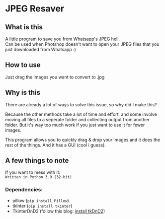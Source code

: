# JPEG Resaver

## What is this
A little program to save you from Whatsapp's JPEG hell.  
Can be used when Photshop doesn't want to open your JPEG files that you just downloaded from Whatsapp :)  

## How to use  
Just drag the images you want to convert to .jpg  

## Why is this
There are already a lot of ways to solve this issue, so why did I make this?  

Because the other methods take a lot of time and effort, and some involve moving all files to a seperate folder and collecting output from another folder. But it's way too much work if you just want to use it for fewer images. 

This program allows you to quickly drag & drop your images and it does the rest of the things.
And it has a GUI (cool i guess).  

## A few things to note
If you want to mess with it:  
```Written in Python 3.9 (32-bit)  ```
### Dependencies:
 - pillow (```pip install Pillow```)
 - tkinter (```pip install tkinter```)
 - TkinterDnD2 (follow this blog: [install tkDnD2](https://pythonguides.com/python-tkinter-drag-and-drop/))
